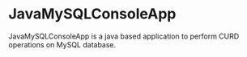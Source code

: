 # JavaMySQLConsoleApp
JavaMySQLConsoleApp is a java based application to perform CURD operations on MySQL database.
